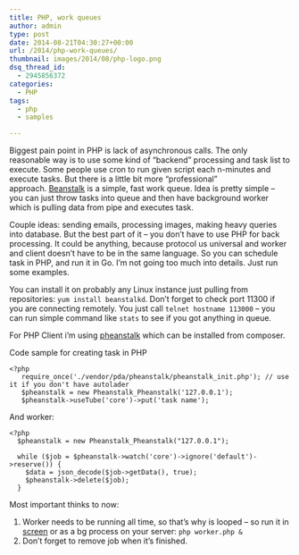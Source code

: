 ```yaml
---
title: PHP, work queues
author: admin
type: post
date: 2014-08-21T04:30:27+00:00
url: /2014/php-work-queues/
thumbnail: images/2014/08/php-logo.png
dsq_thread_id:
  - 2945856372
categories:
  - PHP
tags:
  - php
  - samples

---
```

Biggest pain point in PHP is lack of asynchronous calls. The only reasonable way is to use some kind of &#8220;backend&#8221; processing and task list to execute. Some people use cron to run given script each n-minutes and execute tasks. But there is a little bit more &#8220;professional&#8221; approach. [Beanstalk][1] is a simple, fast work queue. Idea is pretty simple &#8211; you can just throw tasks into queue and then have background worker which is pulling data from pipe and executes task.

Couple ideas: sending emails, processing images, making heavy queries into database. But the best part of it &#8211; you don&#8217;t have to use PHP for back processing. It could be anything, because protocol us universal and worker and client doesn&#8217;t have to be in the same language. So you can schedule task in PHP, and run it in Go. I&#8217;m not going too much into details. Just run some examples.

<!--more-->

You can install it on probably any Linux instance just pulling from repositories: `yum install beanstalkd`. Don&#8217;t forget to check port 11300 if you are connecting remotely. You just call `telnet hostname 113000` &#8211; you can run simple command like `stats` to see if you got anything in queue.

For PHP Client i&#8217;m using [pheanstalk](https://github.com/pda/pheanstalk) which can be installed from composer.

Code sample for creating task in PHP

```
<?php
   require_once('./vendor/pda/pheanstalk/pheanstalk_init.php'); // use it if you don't have autolader
   $pheanstalk = new Pheanstalk_Pheanstalk('127.0.0.1');
   $pheanstalk->useTube('core')->put('task name');

```

And worker:

```
<?php   
  $pheanstalk = new Pheanstalk_Pheanstalk("127.0.0.1");

  while ($job = $pheanstalk->watch('core')->ignore('default')->reserve()) {
    $data = json_decode($job->getData(), true);
    $pheanstalk->delete($job);
  }
```

Most important thinks to now:

  1. Worker needs to be running all time, so that&#8217;s why is looped &#8211; so run it in [screen](http://linux.die.net/man/1/screen) or as a bg process on your server: `php worker.php &`
  2. Don&#8217;t forget to remove job when it&#8217;s finished.

 [1]: http://kr.github.io/beanstalkd/